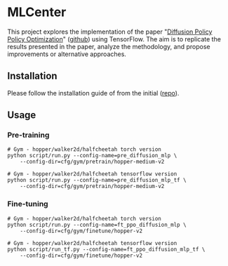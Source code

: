 # MLCenter

This project explores the implementation of the paper "[Diffusion Policy Policy Optimization](https://arxiv.org/abs/2409.00588)" ([github](https://github.com/irom-princeton/dppo)) using TensorFlow. The aim is to replicate the results presented in the paper, analyze the methodology, and propose improvements or alternative approaches.

## Installation

Please follow the installation guide of from the initial ([repo](https://github.com/irom-princeton/dppo)).

## Usage

### Pre-training

```
# Gym - hopper/walker2d/halfcheetah torch version
python script/run.py --config-name=pre_diffusion_mlp \
    --config-dir=cfg/gym/pretrain/hopper-medium-v2

# Gym - hopper/walker2d/halfcheetah tensorflow version
python script/run.py --config-name=pre_diffusion_mlp_tf \
    --config-dir=cfg/gym/pretrain/hopper-medium-v2
```

### Fine-tuning

```
# Gym - hopper/walker2d/halfcheetah torch version
python script/run.py --config-name=ft_ppo_diffusion_mlp \
    --config-dir=cfg/gym/finetune/hopper-v2

# Gym - hopper/walker2d/halfcheetah tensorflow version
python script/run_tf.py --config-name=ft_ppo_diffusion_mlp_tf \
    --config-dir=cfg/gym/finetune/hopper-v2
```
